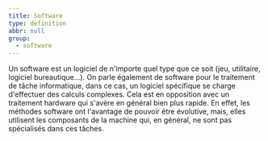 ```yaml
---
title: Software
type: definition
abbr: null
group:
  - software
---
```

Un software est un logiciel de n'importe quel type que ce soit (jeu, utilitaire, logiciel bureautique...). On parle également de software pour le traitement de tâche informatique, dans ce cas, un logiciel spécifique se charge d'effectuer des calculs complexes. Cela est en opposition avec un traitement hardware qui s'avère en général bien plus rapide. En effet, les méthodes software ont l'avantage de pouvoir être évolutive, mais, elles utilisent les composants de la machine qui, en général, ne sont pas spécialisés dans ces tâches.
